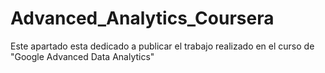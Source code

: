 # Advanced_Analytics_Coursera

Este apartado esta dedicado a publicar el trabajo realizado en el curso de "Google Advanced Data Analytics"
